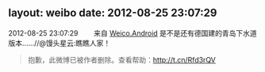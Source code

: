 layout: weibo
date: 2012-08-25 23:07:29
---
2012-08-25 23:07:29  &nbsp;&nbsp;&nbsp;&nbsp;&nbsp;&nbsp; 来自 <a href="http://app.weibo.com/t/feed/l4RWD" rel="nofollow">Weico.Android</a>
是不是还有德国建的青岛下水道版本……//@馒头星云:瞧瞧人家！
>  抱歉，此微博已被作者删除。查看帮助：http://t.cn/Rfd3rQV
